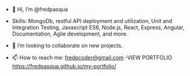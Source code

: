 - 👋 Hi, I’m @fredpasqua

- Skills: MongoDb, restful API deployment and utilization, Unit and Integration Testing, Javascript ES6, Node.js, React, Express, Angular, Documentation, Agile development, and more.
- 💞️ I’m looking to collaborate on new projects.
- 📫 How to reach me: fredpcoder@gmail.com
-VIEW PORTFOLIO https://fredpasqua.github.io/my-portfolio/

<!---
fredpasqua/fredpasqua is a ✨ special ✨ repository because its `README.md` (this file) appears on your GitHub profile.
You can click the Preview link to take a look at your changes.
--->
